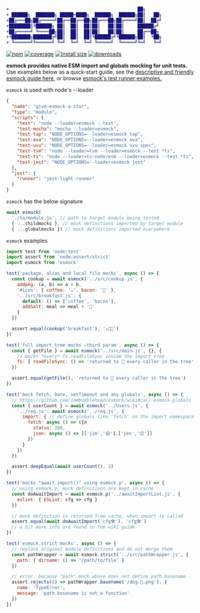 ```diff
+                                                ██╗
+ ██████╗  ███████╗ █████═████╗  ██████╗  ██████╗██║   ██╗
+██╔═══██╗██╔═════╝██╔══██╔══██╗██╔═══██╗██╔════╝██║  ██╔╝
+████████║╚██████╗ ██║  ██║  ██║██║   ██║██║     ██████╔╝
+██╔═════╝ ╚════██╗██║  ██║  ██║██║   ██║██║     ██╔══██╗
+╚███████╗███████╔╝██║  ██║  ██║╚██████╔╝╚██████╗██║  ╚██╗
+ ╚══════╝╚══════╝ ╚═╝  ╚═╝  ╚═╝ ╚═════╝  ╚═════╝╚═╝   ╚═╝
```
[![npm][9]][7] [![coverage][8]][2] [![install size][6]][5] [![downloads][10]][7]

**esmock provides native ESM import and globals mocking for unit tests.** Use examples below as a quick-start guide, see the [descriptive and friendly esmock guide here,][4] or browse [esmock's test runner examples.][3]


`esmock` is used with node's --loader
``` json
{
  "name": "give-esmock-a-star",
  "type": "module",
  "scripts": {
    "test": "node --loader=esmock --test",
    "test-mocha": "mocha --loader=esmock",
    "test-tap": "NODE_OPTIONS=--loader=esmock tap",
    "test-ava": "NODE_OPTIONS=--loader=esmock ava",
    "test-uvu": "NODE_OPTIONS=--loader=esmock uvu spec",
    "test-tsm": "node --loader=tsm --loader=esmock --test *ts",
    "test-ts": "node --loader=ts-node/esm --loader=esmock --test *ts",
    "test-jest": "NODE_OPTIONS=--loader=esmock jest"
  },
  "jest": {
    "runner": "jest-light-runner"
  }
}
```

`esmock` has the below signature
``` javascript
await esmock(
  './to/module.js', // path to target module being tested
  { ...childmocks }, // mock definitions imported by target module
  { ...globalmocks }) // mock definitions imported everywhere
```

`esmock` examples
``` javascript
import test from 'node:test'
import assert from 'node:assert/strict'
import esmock from 'esmock'

test('package, alias and local file mocks', async () => {
  const cookup = await esmock('../src/cookup.js', {
    addpkg: (a, b) => a + b,
    '#icon': { coffee: '☕', bacon: '🥓' },
    '../src/breakfast.js': {
      default: () => ['coffee', 'bacon'],
      addSalt: meal => meal + '🧂'
    }
  })

  assert.equal(cookup('breakfast'), '☕🥓🧂')
})

test('full import tree mocks —third param', async () => {
  const { getFile } = await esmock('../src/main.js', {}, {
    // mocks *every* fs.readFileSync inside the import tree
    fs: { readFileSync: () => 'returned to 🌲 every caller in the tree' }
  })

  assert.equal(getFile(), 'returned to 🌲 every caller in the tree')
})

test('mock fetch, Date, setTimeout and any globals', async () => {
  // https://github.com/iambumblehead/esmock/wiki#call-esmock-globals
  const { userCount } = await esmock('../Users.js', {
    '../req.js': await esmock('../req.js', {
      import: { // define globals like 'fetch' on the import namespace
        fetch: async () => ({n
          status: 200,
          json: async () => [['jim','😄'],['jen','😊']]
        })
      }
    })
  })

  assert.deepEqual(await userCount(), 2)
})

test('mocks "await import()" using esmock.p', async () => {
  // using esmock.p, mock definitions are kept in cache
  const doAwaitImport = await esmock.p('../awaitImportLint.js', {
    eslint: { ESLint: cfg => cfg }
  })

  // mock definition is returned from cache, when import is called
  assert.equal(await doAwaitImport('cfg🛠️'), 'cfg🛠️')
  // a bit more info are found in the wiki guide
})

test('esmock.strict mocks', async () => {
  // replace original module definitions and do not merge them
  const pathWrapper = await esmock.strict('../src/pathWrapper.js', {
    path: { dirname: () => '/path/to/file' }
  })

  // error, because "path" mock above does not define path.basename
  assert.rejects(() => pathWrapper.basename('/dog.🐶.png'), {
    name: 'TypeError',
    message: 'path.basename is not a function'
  })
})
```

[0]: https://www.bumblehead.com "bumblehead"
[1]: https://github.com/iambumblehead/esmock/workflows/nodejs-ci/badge.svg "nodejs-ci pipeline"
[2]: https://github.com/iambumblehead/esmock "esmock"
[3]: https://github.com/iambumblehead/esmock/tree/master/tests "tests"
[4]: https://github.com/iambumblehead/esmock/wiki
[5]: https://packagephobia.now.sh/result?p=esmock
[6]: https://packagephobia.now.sh/badge?p=esmock
[7]: https://www.npmjs.com/package/esmock
[8]: https://img.shields.io/endpoint?url=https://gist.githubusercontent.com/iambumblehead/166d927bd0089d7bfdee4e98a537712c/raw/esmock__heads_master.json
[9]: https://img.shields.io/npm/v/esmock
[10]: https://badgen.now.sh/npm/dm/esmock
